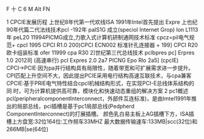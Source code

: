 F
十
C
6
M
Alt FN 

1 CPCIE发展历程
上世纪8年代第一代欢线ISA
1991年Intel首先提出 Expre 
上也纪90年代篇二代法线技术pcl -192年 paIS1G 成立(speciol Internet Grop) lon 
L1113年 peL20
11994PICMG成立,力歌入式计算机研制通网技术标准
cpcz=pil电气规范+ cpcI 1995 CPCI R1.0 200)CPCI ECN002 
标准针孔连接器 + 199] CPCI R20 
欧卡组装标准 ofer 11999 cpa R30 
2]世纪第三代总线技术 pclbpres pc] Erpres 1.0 2012司 
(高速串行) pcI Expres 2.0 2a7 
PICNG Epo Rlo 2a5]
(cpcIE)
CPCI→PCIE·因为pa并行结构具有局限性，随着带宽和可扩展需求进一步提升。
CPI匹配上升空间不大，因此提出PCIE采用电行结构高速互联技术，与cpa兼客
CPCIE:基于PRIE电气特性结合cpcI机械结构形式，在实现PCI-E总线体系结构的同
时，可为计算机提供高可靠，模块化和快速动态重组的解决方案
2 pc1概述
pcl(peripheralcomponentInterconnect，外部件互连标准)，是由Imtel1991年推出的局部总线，pci插槽是基于pc1局部总线(Pedpherd ComponentInterconnect)的打展插槽。
颜色乳白易主板上AG插槽下方，ISA插槽上方盘宽:32位164位:工作频车33MHZ
最大数据传输速车:133MB|scc(32位)和266MB|se(64位)